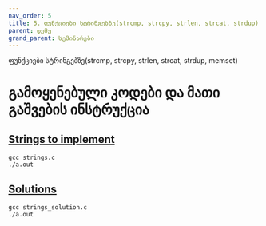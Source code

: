```yaml
---
nav_order: 5
title: 5. ფუნქციები სტრინგებზე(strcmp, strcpy, strlen, strcat, strdup)
parent: დემე
grand_parent: სემინარები
---
```


ფუნქციები სტრინგებზე(strcmp, strcpy, strlen, strcat, strdup, memset)

# გამოყენებული კოდები და მათი გაშვების ინსტრუქცია

## [Strings to implement](https://github.com/freeuni-paradigms/2021/tree/master/Content/Seminars/Deme/S05_memory_string_functions/strings.c)

```
gcc strings.c
./a.out
```

## [Solutions](https://github.com/freeuni-paradigms/2021/tree/master/Content/Seminars/Deme/S05_memory_string_functions/strings_solution.c)

```
gcc strings_solution.c
./a.out
```
